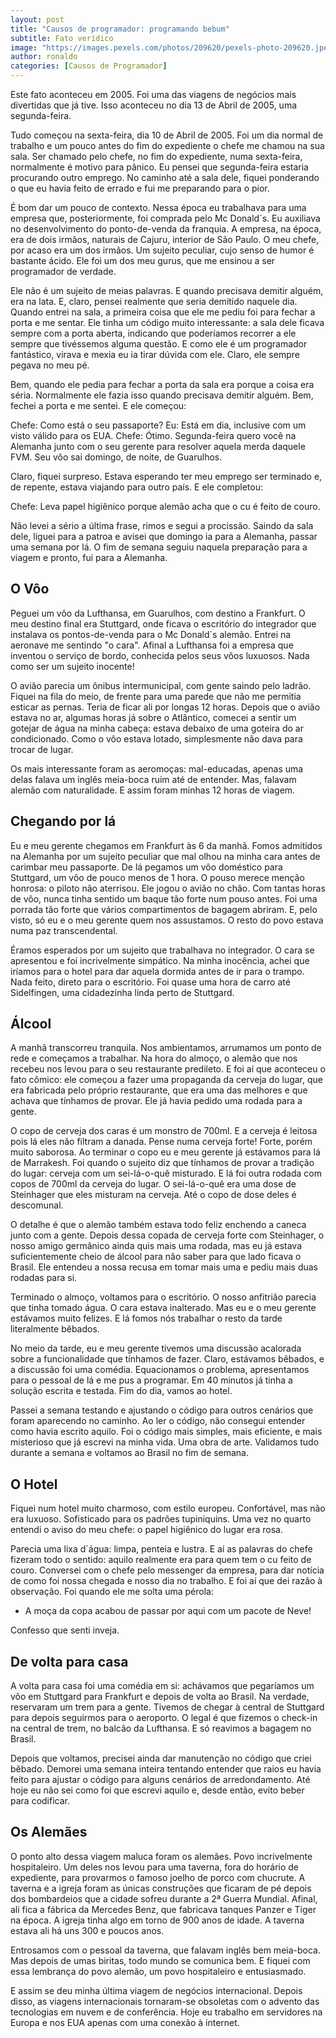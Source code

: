 ```yaml
---
layout: post
title: "Causos de programador: programando bebum"
subtitle: Fato verídico
image: "https://images.pexels.com/photos/209620/pexels-photo-209620.jpeg?auto=compress&cs=tinysrgb&w=1260&h=750&dpr=1"
author: ronaldo
categories: [Causos de Programador]
---
```


Este fato aconteceu em 2005. Foi uma das viagens de negócios mais divertidas que já tive. Isso aconteceu no dia 13 de Abril de 2005, uma segunda-feira.

Tudo começou na sexta-feira, dia 10 de Abril de 2005. Foi um dia normal de trabalho e um pouco antes do fim do expediente o chefe me chamou na sua sala. Ser chamado pelo chefe, no fim do expediente, numa sexta-feira, normalmente é motivo para pânico. Eu pensei que segunda-feira estaria procurando outro emprego. No caminho até a sala dele, fiquei ponderando o que eu havia feito de errado e fui me preparando para o pior.

É bom dar um pouco de contexto. Nessa época eu trabalhava para uma empresa que, posteriormente, foi comprada pelo Mc Donald´s. Eu auxiliava no desenvolvimento do ponto-de-venda da franquia. A empresa, na época, era de dois irmãos, naturais de Cajuru, interior de São Paulo. O meu chefe, por acaso era um dos irmãos. Um sujeito peculiar, cujo senso de humor é bastante ácido. Ele foi um dos meu gurus, que me ensinou a ser programador de verdade.

Ele não é um sujeito de meias palavras. E quando precisava demitir alguém, era na lata. E, claro, pensei realmente que seria demitido naquele dia. Quando entrei na sala, a primeira coisa que ele me pediu foi para fechar a porta e me sentar. Ele tinha um código muito interessante: a sala dele ficava sempre com a porta aberta, indicando que poderíamos recorrer a ele sempre que tivéssemos alguma questão. E como ele é um programador fantástico, virava e mexia eu ia tirar dúvida com ele. Claro, ele sempre pegava no meu pé.

Bem, quando ele pedia para fechar a porta da sala era porque a coisa era séria. Normalmente ele fazia isso quando precisava demitir alguém. Bem, fechei a porta e me sentei. E ele começou:

Chefe: Como está o seu passaporte?
Eu: Está em dia, inclusive com um visto válido para os EUA.
Chefe: Ótimo. Segunda-feira quero você na Alemanha junto com o seu gerente para resolver aquela merda daquele FVM. Seu vôo sai domingo, de noite, de Guarulhos.

Claro, fiquei surpreso. Estava esperando ter meu emprego ser terminado e, de repente, estava viajando para outro país. E ele completou:

Chefe: Leva papel higiênico porque alemão acha que o cu é feito de couro.

Não levei a sério a última frase, rimos e segui a procissão. Saindo da sala dele, liguei para a patroa e avisei que domingo ia para a Alemanha, passar uma semana por lá. O fim de semana seguiu naquela preparação para a viagem e pronto, fui para a Alemanha.

## O Vôo

Peguei um vôo da Lufthansa, em Guarulhos, com destino a Frankfurt. O meu destino final era Stuttgard, onde ficava o escritório do integrador que instalava os pontos-de-venda para o Mc Donald´s alemão. Entrei na aeronave me sentindo "o cara". Afinal a Lufthansa foi a empresa que inventou o serviço de bordo, conhecida pelos seus vôos luxuosos. Nada como ser um sujeito inocente!

O avião parecia um ônibus intermunicipal, com gente saindo pelo ladrão. Fiquei na fila do meio, de frente para uma parede que não me permitia esticar as pernas. Teria de ficar ali por longas 12 horas. Depois que o avião estava no ar, algumas horas já sobre o Atlântico, comecei a sentir um gotejar de água na minha cabeça: estava debaixo de uma goteira do ar condicionado. Como o vôo estava lotado, simplesmente não dava para trocar de lugar.

Os mais interessante foram as aeromoças: mal-educadas, apenas uma delas falava um inglês meia-boca ruim até de entender. Mas, falavam alemão com naturalidade. E assim foram minhas 12 horas de viagem.

## Chegando por lá

Eu e meu gerente chegamos em Frankfurt às 6 da manhã. Fomos admitidos na Alemanha por um sujeito peculiar que mal olhou na minha cara antes de carimbar meu passaporte. De lá pegamos um vôo doméstico para Stuttgard, um vôo de pouco menos de 1 hora. O pouso merece menção honrosa: o piloto não aterrisou. Ele jogou o avião no chão. Com tantas horas de vôo, nunca tinha sentido um baque tão forte num pouso antes. Foi uma porrada tão forte que vários compartimentos de bagagem abriram. E, pelo visto, só eu e o meu gerente quem nos assustamos. O resto do povo estava numa paz transcendental.

Éramos esperados por um sujeito que trabalhava no integrador. O cara se apresentou e foi incrivelmente simpático. Na minha inocência, achei que iríamos para o hotel para dar aquela dormida antes de ir para o trampo. Nada feito, direto para o escritório. Foi quase uma hora de carro até Sidelfingen, uma cidadezinha linda perto de Stuttgard.

## Álcool

A manhã transcorreu tranquila. Nos ambientamos, arrumamos um ponto de rede e começamos a trabalhar. Na hora do almoço, o alemão que nos recebeu nos levou para o seu restaurante predileto. E foi aí que aconteceu o fato cômico: ele começou a fazer uma propaganda da cerveja do lugar, que era fabricada pelo próprio restaurante, que era uma das melhores e que achava que tínhamos de provar. Ele já havia pedido uma rodada para a gente.

O copo de cerveja dos caras é um monstro de 700ml. E a cerveja é leitosa pois lá eles não filtram a danada. Pense numa cerveja forte! Forte, porém muito saborosa. Ao terminar o copo eu e meu gerente já estávamos para lá de Marrakesh. Foi quando o sujeito diz que tínhamos de provar a tradição do lugar: cerveja com um sei-lá-o-quê misturado. E lá foi outra rodada com copos de 700ml da cerveja do lugar. O sei-lá-o-quê era uma dose de Steinhager que eles misturam na cerveja. Até o copo de dose deles é descomunal.

O detalhe é que o alemão também estava todo feliz enchendo a caneca junto com a gente. Depois dessa copada de cerveja forte com Steinhager, o nosso amigo germânico ainda quis mais uma rodada, mas eu já estava suficientemente cheio de álcool para não saber para que lado ficava o Brasil. Ele entendeu a nossa recusa em tomar mais uma e pediu mais duas rodadas para si.

Terminado o almoço, voltamos para o escritório. O nosso anfitrião parecia que tinha tomado água. O cara estava inalterado. Mas eu e o meu gerente estávamos muito felizes. E lá fomos nós trabalhar o resto da tarde literalmente bêbados.

No meio da tarde, eu e meu gerente tivemos uma discussão acalorada sobre a funcionalidade que tínhamos de fazer. Claro, estávamos bêbados, e a discussão foi uma comédia. Equacionamos o problema, apresentamos para o pessoal de lá e me pus a programar. Em 40 minutos já tinha a solução escrita e testada. Fim do dia, vamos ao hotel.

Passei a semana testando e ajustando o código para outros cenários que foram aparecendo no caminho. Ao ler o código, não consegui entender como havia escrito aquilo. Foi o código mais simples, mais eficiente, e mais misterioso que já escrevi na minha vida. Uma obra de arte. Validamos tudo durante a semana e voltamos ao Brasil no fim de semana.

## O Hotel

Fiquei num hotel muito charmoso, com estilo europeu. Confortável, mas não era luxuoso. Sofisticado para os padrões tupiniquins. Uma vez no quarto entendi o aviso do meu chefe: o papel higiênico do lugar era rosa.

Parecia uma lixa d´água: limpa, penteia e lustra. E aí as palavras do chefe fizeram todo o sentido: aquilo realmente era para quem tem o cu feito de couro. Conversei com o chefe pelo messenger da empresa, para dar notícia de como foi nossa chegada e nosso dia no trabalho. E foi aí que dei razão à observação. Foi quando ele me solta uma pérola:

- A moça da copa acabou de passar por aqui com um pacote de Neve!

Confesso que senti inveja.

## De volta para casa

A volta para casa foi uma comédia em si: achávamos que pegaríamos um vôo em Stuttgard para Frankfurt e depois de volta ao Brasil. Na verdade, reservaram um trem para a gente. Tivemos de chegar à central de Stuttgard para depois seguirmos para o aeroporto. O legal é que fizemos o check-in na central de trem, no balcão da Lufthansa. E só reavimos a bagagem no Brasil.

Depois que voltamos, precisei ainda dar manutenção no código que criei bêbado. Demorei uma semana inteira tentando entender que raios eu havia feito para ajustar o código para alguns cenários de arredondamento. Até hoje eu não sei como foi que escrevi aquilo e, desde então, evito beber para codificar.

## Os Alemães

O ponto alto dessa viagem maluca foram os alemães. Povo incrivelmente hospitaleiro. Um deles nos levou para uma taverna, fora do horário de expediente, para provarmos o famoso joelho de porco com chucrute. A taverna e a igreja foram as únicas construções que ficaram de pé depois dos bombardeios que a cidade sofreu durante a 2ª Guerra Mundial. Afinal, ali fica a fábrica da Mercedes Benz, que fabricava tanques Panzer e Tiger na época. A igreja tinha algo em torno de 900 anos de idade. A taverna estava ali há uns 300 e poucos anos.

Entrosamos com o pessoal da taverna, que falavam inglês bem meia-boca. Mas depois de umas biritas, todo mundo se comunica bem. E fiquei com essa lembrança do povo alemão, um povo hospitaleiro e entusiasmado.

E assim se deu minha última viagem de negócios internacional. Depois disso, as viagens internacionais tornaram-se obsoletas com o advento das tecnologias em nuvem e de conferência. Hoje eu trabalho em servidores na Europa e nos EUA apenas com uma conexão à internet.
